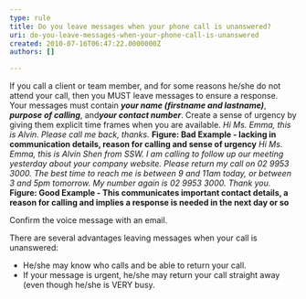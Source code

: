 ```yaml
---
type: rule
title: Do you leave messages when your phone call is unanswered?
uri: do-you-leave-messages-when-your-phone-call-is-unanswered
created: 2010-07-16T06:47:22.0000000Z
authors: []

---
```


If you call a client or team member, and for some reasons he/she do not attend your call, then you MUST leave messages to ensure a response.  
Your messages must contain     ***your name (firstname and lastname)***,     ***purpose of calling***, and***your contact number***. Create a sense of urgency by giving them explicit time frames when you are available.
*Hi Ms. Emma, this is Alvin. Please call me back, thanks.*
**Figure: Bad Example - lacking in communication details, reason for calling and sense of urgency**
*Hi Ms. Emma, this is Alvin Shen from SSW. I am calling to follow up our meeting yesterday about your company website. Please return my call on 02 9953 3000. The best time to reach me is between 9 and 11am today, or between 3 and 5pm tomorrow. My number again is 02 9953 3000. Thank you.* 
**Figure: Good Example - This communicates important contact details, a reason for calling and implies a response is needed in the next day or so**

Confirm the voice message with an email.

There are several advantages leaving messages when your call is unanswered:

- He/she may know who calls and be able to return your call.
- If your message is urgent, he/she may return your call straight away (even though he/she is VERY busy.
